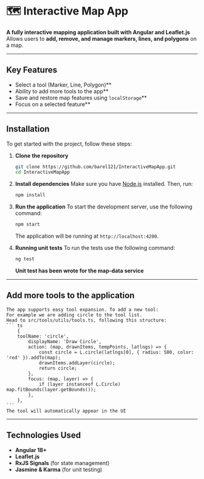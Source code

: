 # 🗺️ Interactive Map App

**A fully interactive mapping application built with Angular and Leaflet.js**  
Allows users to **add, remove, and manage markers, lines, and polygons** on a map.

---

## **Key Features**

- Select a tool (Marker, Line, Polygon)\*\*
- Ability to add more tools to the app\*\*
- Save and restore map features using `localStorage`\*\*
- Focus on a selected feature\*\*

---

## Installation

To get started with the project, follow these steps:

1. **Clone the repository**

   ```sh
   git clone https://github.com/barel121/InteractiveMapApp.git
   cd InteractiveMapApp
   ```

2. **Install dependencies**
   Make sure you have [Node.js](https://nodejs.org/) installed. Then, run:

   ```sh
   npm install
   ```

3. **Run the application**
   To start the development server, use the following command:
   ```sh
   npm start
   ```
   The application will be running at `http://localhost:4200`.
4. **Running unit tests**
   To run the tests use the following command:
   ```sh
   ng test
   ```
   **Unit test has been wrote for the map-data service**

---

## Add more tools to the application

    The app supports easy tool expansion. To add a new tool:
    For example we are adding circle to the tool list.
    Head to src/tools/utils/tools.ts, following this structure:
    ``` ts
        {
        toolName: 'circle',
            displayName: 'Draw Circle',
            action: (map, drawnItems, tempPoints, latlngs) => {
                const circle = L.circle(latlngs[0], { radius: 500, color: 'red' }).addTo(map);
                drawnItems.addLayer(circle);
                return circle;
            },
            focus: (map, layer) => {
                if (layer instanceof L.Circle) map.fitBounds(layer.getBounds());
            },
        },
    ```
    The tool will automatically appear in the UI

---

## **Technologies Used**

- **Angular 18+**
- **Leaflet.js**
- **RxJS Signals** (for state management)
- **Jasmine & Karma** (for unit testing)
